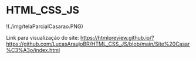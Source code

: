 # HTML_CSS_JS
 !(./img/telaParcialCasarao.PNG)


Link para visualização do site: https://htmlpreview.github.io/?https://github.com/LucasAraujoBR/HTML_CSS_JS/blob/main/Site%20Casar%C3%A3o/index.html
